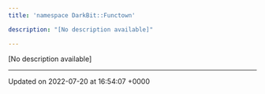 ```yaml
---
title: 'namespace DarkBit::Functown'

description: "[No description available]"

---
```







[No description available]






-------------------------------

Updated on 2022-07-20 at 16:54:07 +0000